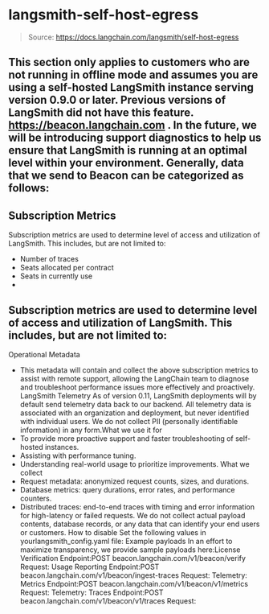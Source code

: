 # langsmith-self-host-egress

> Source: https://docs.langchain.com/langsmith/self-host-egress

This section only applies to customers who are not running in offline mode and assumes you are using a self-hosted LangSmith instance serving version 0.9.0 or later. Previous versions of LangSmith did not have this feature.
https://beacon.langchain.com
.
In the future, we will be introducing support diagnostics to help us ensure that LangSmith is running at an optimal level within your environment.
Generally, data that we send to Beacon can be categorized as follows:
-
Subscription Metrics
-
Subscription metrics are used to determine level of access and utilization of LangSmith. This includes, but are not limited to:
- Number of traces
- Seats allocated per contract
- Seats in currently use
-
Subscription metrics are used to determine level of access and utilization of LangSmith. This includes, but are not limited to:
-
Operational Metadata
- This metadata will contain and collect the above subscription metrics to assist with remote support, allowing the LangChain team to diagnose and troubleshoot performance issues more effectively and proactively.
LangSmith Telemetry
As of version 0.11, LangSmith deployments will by default send telemetry data back to our backend. All telemetry data is associated with an organization and deployment, but never identified with individual users. We do not collect PII (personally identifiable information) in any form.What we use it for
- To provide more proactive support and faster troubleshooting of self-hosted instances.
- Assisting with performance tuning.
- Understanding real-world usage to prioritize improvements.
What we collect
- Request metadata: anonymized request counts, sizes, and durations.
- Database metrics: query durations, error rates, and performance counters.
- Distributed traces: end-to-end traces with timing and error information for high-latency or failed requests.
We do not collect actual payload contents, database records, or any data that can identify your end users or customers.
How to disable
Set the following values in yourlangsmith_config.yaml
file:
Example payloads
In an effort to maximize transparency, we provide sample payloads here:License Verification
Endpoint:POST beacon.langchain.com/v1/beacon/verify
Request:
Usage Reporting
Endpoint:POST beacon.langchain.com/v1/beacon/ingest-traces
Request:
Telemetry: Metrics
Endpoint:POST beacon.langchain.com/v1/beacon/v1/metrics
Request:
Telemetry: Traces
Endpoint:POST beacon.langchain.com/v1/beacon/v1/traces
Request: